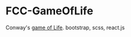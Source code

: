 # FCC-GameOfLife
Conway's [game of Life](https://en.wikipedia.org/wiki/Conway%27s_Game_of_Life). bootstrap, scss, react.js
